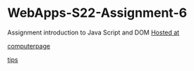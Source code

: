 # WebApps-S22-Assignment-6
Assignment introduction to Java Script and DOM
[Hosted at](https://44-563-web-apps-s22.github.io/webapps-s22-assignment-6-thrinadh-chows/president.html)

[computerpage](https://44-563-web-apps-s22.github.io/webapps-s22-assignment-6-thrinadh-chows/computer.html)
    
    
[tips](https://44-563-web-apps-s22.github.io/webapps-s22-assignment-6-thrinadh-chows/tips.html)